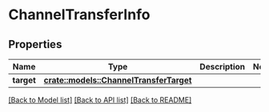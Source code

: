 # ChannelTransferInfo

## Properties

Name | Type | Description | Notes
------------ | ------------- | ------------- | -------------
**target** | [**crate::models::ChannelTransferTarget**](ChannelTransferTarget.md) |  | 

[[Back to Model list]](../README.md#documentation-for-models) [[Back to API list]](../README.md#documentation-for-api-endpoints) [[Back to README]](../README.md)


